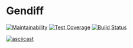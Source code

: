 # Gendiff

[![Maintainability](https://api.codeclimate.com/v1/badges/573ec228c56dff127ce7/maintainability)](https://codeclimate.com/github/nzleonid/project-lvl2-s401/maintainability) [![Test Coverage](https://api.codeclimate.com/v1/badges/573ec228c56dff127ce7/test_coverage)](https://codeclimate.com/github/nzleonid/project-lvl2-s401/test_coverage)
[![Build Status](https://travis-ci.org/nzleonid/project-lvl2-s401.svg?branch=master)](https://travis-ci.org/nzleonid/project-lvl2-s401)

[![asciicast](https://asciinema.org/a/JF5Xb6mbyqRStBUx1MQeUefKe.svg)](https://asciinema.org/a/JF5Xb6mbyqRStBUx1MQeUefKe)
